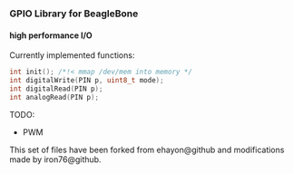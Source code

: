 ### GPIO Library for BeagleBone

#### high performance I/O 

Currently implemented functions:

```c
int init(); /*!< mmap /dev/mem into memory */
int digitalWrite(PIN p, uint8_t mode);
int digitalRead(PIN p);
int analogRead(PIN p);
```

TODO:
  - PWM

This set of files have been forked from ehayon@github and modifications made by iron76@github.

